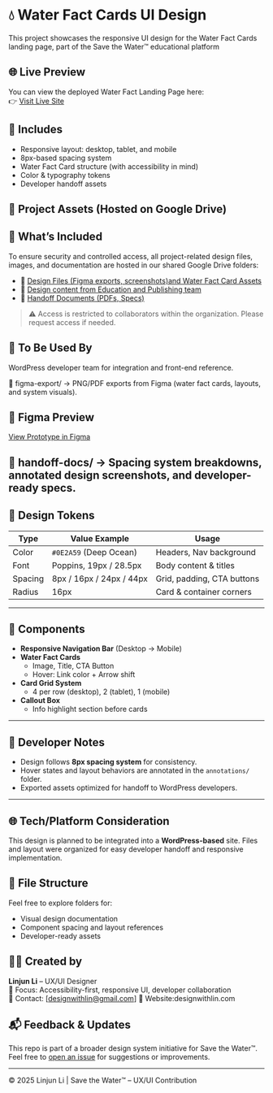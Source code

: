 # 💧 Water Fact Cards UI Design

This project showcases the responsive UI design for the Water Fact Cards landing page, part of the Save the Water™  educational platform

## 🌐 Live Preview

You can view the deployed Water Fact Landing Page here:  
👉 [Visit Live Site](https://savethewater.org/water-facts-list/)

## 📌 Includes
- Responsive layout: desktop, tablet, and mobile
- 8px-based spacing system
- Water Fact Card structure (with accessibility in mind)
- Color & typography tokens
- Developer handoff assets

## 📁 Project Assets (Hosted on Google Drive)
## 🧩 What’s Included
To ensure security and controlled access, all project-related design files, images, and documentation are hosted in our shared Google Drive folders:

- 🔗 [Design Files (Figma exports, screenshots)and Water Fact Card Assets](https://drive.google.com/drive/folders/1b6yukloR2aVMwMyxAEZ5zTCLDzS3Xs4p?usp=drive_link)
- 🔗 [Design content from Education and Publishing team](https://drive.google.com/drive/folders/146i9R8JIIPWjFMqOX0EJ77skz3mNdPQo?usp=drive_link)
- 🔗 [Handoff Documents (PDFs, Specs)](https://drive.google.com/file/d/1-nT4QSbE4xyuyNyMjv-biLgVhqRD_aKK/view?usp=sharing)

> ⚠️ Access is restricted to collaborators within the organization. Please request access if needed.

## 📂 To Be Used By
WordPress developer team for integration and front-end reference.

📁 figma-export/
→ PNG/PDF exports from Figma (water fact cards, layouts, and system visuals).
## 🔗 Figma Preview  
[View Prototype in Figma](https://www.figma.com/design/IT9kAQPWrfnevmvuKfw1Al/Water-Fact?node-id=0-1&t=Uhq6yaVnmoi2rUQG-1)  

📁 handoff-docs/
→ Spacing system breakdowns, annotated design screenshots, and developer-ready specs.
---

## 🎨 Design Tokens

| Type        | Value Example              | Usage                        |
|-------------|----------------------------|------------------------------|
| Color       | `#0E2A59` (Deep Ocean)     | Headers, Nav background      |
| Font        | Poppins, 19px / 28.5px     | Body content & titles        |
| Spacing     | 8px / 16px / 24px / 44px   | Grid, padding, CTA buttons   |
| Radius      | 16px                       | Card & container corners     |

---

## 🧩 Components

- **Responsive Navigation Bar** (Desktop → Mobile)
- **Water Fact Cards**  
  - Image, Title, CTA Button  
  - Hover: Link color + Arrow shift
- **Card Grid System**  
  - 4 per row (desktop), 2 (tablet), 1 (mobile)
- **Callout Box**  
  - Info highlight section before cards

---

## 🚀 Developer Notes

- Design follows **8px spacing system** for consistency.
- Hover states and layout behaviors are annotated in the `annotations/` folder.
- Exported assets optimized for handoff to WordPress developers.

---

## 🌐 Tech/Platform Consideration

This design is planned to be integrated into a **WordPress-based** site. Files and layout were organized for easy developer handoff and responsive implementation.

## 📁 File Structure

Feel free to explore folders for:
- Visual design documentation
- Component spacing and layout references
- Developer-ready assets

## 👩‍💻 Created by

**Linjun Li** – UX/UI Designer  
🎨 Focus: Accessibility-first, responsive UI, developer collaboration  
📩 Contact: [designwithlin@gmail.com]
🔗 Website:designwithlin.com


## 📬 Feedback & Updates

This repo is part of a broader design system initiative for Save the Water™.  
Feel free to [open an issue](https://github.com/yourname/repo/issues) for suggestions or improvements.

---

© 2025 Linjun Li | Save the Water™ – UX/UI Contribution
